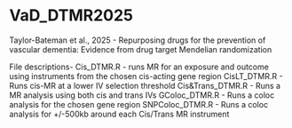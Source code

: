 # VaD_DTMR2025
Taylor-Bateman et al., 2025 - Repurposing drugs for the prevention of vascular dementia: Evidence from drug target Mendelian randomization 

File descriptions- 
Cis_DTMR.R - runs MR for an exposure and outcome using instruments from the chosen cis-acting gene region
CisLT_DTMR.R - Runs cis-MR at a lower IV selection threshold
Cis&Trans_DTMR.R - Runs a MR analysis using both cis and trans IVs
GColoc_DTMR.R - Runs a coloc analysis for the chosen gene region
SNPColoc_DTMR.R - Runs a coloc analysis for +/-500kb around each Cis/Trans MR instrument
